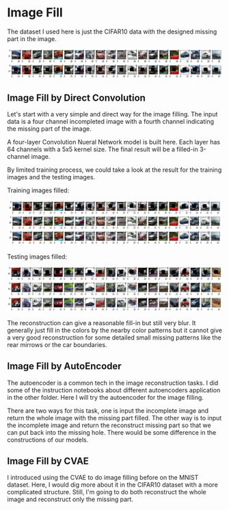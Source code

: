 # Image Fill

The dataset I used here is just the CIFAR10 data with the designed missing part in the image.

<div align="center">
        <img src="https://github.com/nji3/Deep_Learning_Study_Tutorial/blob/master/Image Fill/readme_image/car_incomp_exp.png" width="800px"</img> 
</div>

## Image Fill by Direct Convolution

Let's start with a very simple and direct way for the image filling. The input data is a four channel incompleted image with a fourth channel indicating the missing part of the image.

A four-layer Convolution Nueral Network model is built here. Each layer has 64 channels with a 5x5 kernel size. The final result will be a filled-in 3-channel image.

By limited training process, we could take a look at the result for the training images and the testing images.

Training images filled:

<div align="center">
        <img src="https://github.com/nji3/Deep_Learning_Study_Tutorial/blob/master/Image Fill/readme_image/car_conv_fill_train.png" width="800px"</img> 
</div>

Testing images filled:

<div align="center">
        <img src="https://github.com/nji3/Deep_Learning_Study_Tutorial/blob/master/Image Fill/readme_image/car_conv_fill_test.png" width="800px"</img> 
</div>

The reconstruction can give a reasonable fill-in but still very blur. It generally just fill in the colors by the nearby color patterns but it cannot give a very good reconstruction for some detailed small missing patterns like the rear mirrows or the car boundaries.

## Image Fill by AutoEncoder

The autoencoder is a common tech in the image reconstruction tasks. I did some of the instruction notebooks about different autoencoders application in the other folder. Here I will try the autoencoder for the image filling.

There are two ways for this task, one is input the incomplete image and return the whole image with the missing part filled. The other way is to input the incomplete image and return the reconstruct missing part so that we can put back into the missing hole. There would be some difference in the constructions of our models.

## Image Fill by CVAE

I introduced using the CVAE to do image filling before on the MNIST dataset. Here, I would dig more about it in the CIFAR10 dataset with a more complicated structure. Still, I'm going to do both reconstruct the whole image and reconstruct only the missing part.
